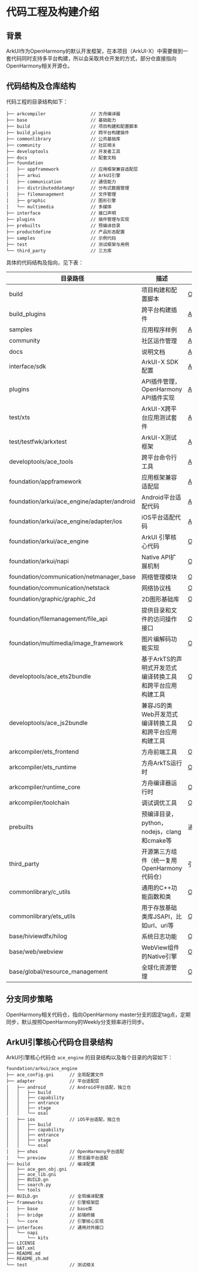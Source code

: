 # **代码工程及构建介绍**

## 背景

ArkUI作为OpenHarmony的默认开发框架，在本项目（ArkUI-X）中需要做到一套代码同时支持多平台构建，所以会采取共仓开发的方式，部分仓直接指向OpenHarmony相关开源仓。

## 代码结构及仓库结构

代码工程的目录结构如下：

```
├── arkcompiler                 // 方舟编译器
├── base                        // 基础能力
├── build                       // 项目构建和配置脚本
├── build_plugins               // 跨平台构建插件
├── commonlibrary               // 公共基础库
├── community                   // 社区相关
├── developtools                // 开发者工具
├── docs                        // 配套文档
├── foundation
│   ├── appframework            // 应用框架兼容适配层
│   ├── arkui                   // ArkUI引擎
│   ├── communication           // 通信能力
│   ├── distributeddatamgr      // 分布式数据管理
│   ├── filemanagement          // 文件管理
│   ├── graphic                 // 图形引擎
│   └── multimedia              // 多媒体
├── interface                   // 接口声明
├── plugins                     // 插件管理与实现
├── prebuilts                   // 预编译目录
├── productdefine               // 产品形态配置
├── samples                     // 示例代码
├── test                        // 测试框架与用例
└── third_party                 // 三方库
```

具体的代码结构及指向，见下表：

| 目录路径                                    | 描述                                                      | 代码仓位置                                                   |
| ------------------------------------------- | --------------------------------------------------------- | ------------------------------------------------------------ |
| build                                       | 项目构建和配置脚本                                        | [OpenHarmony/build](https://gitcode.com/openharmony/build)   |
| build_plugins                               | 跨平台构建插件                                            | [ArkUI-X/build_plugins](https://gitcode.com/arkui-x/build_plugins) |
| samples                                     | 应用程序样例                                              | [ArkUI-X/samples](https://gitcode.com/arkui-x/samples)       |
| community                                   | 社区运作管理                                              | [ArkUI-X/community](https://gitcode.com/arkui-x/community)   |
| docs                                        | 说明文档                                                  | [ArkUI-X/docs](https://gitcode.com/arkui-x/docs)             |
| interface/sdk                               | ArkUI-X SDK配置                                           | [ArkUI-X/interface_sdk](https://gitcode.com/arkui-x/interface_sdk) |
| plugins                                     | API插件管理，OpenHarmony API插件实现                      | [ArkUI-X/plugins](https://gitcode.com/arkui-x/plugins)       |
| test/xts                                    | ArkUI-X跨平台应用测试套件                                 | [ArkUI-X/xts](https://gitcode.com/arkui-x/xts)               |
| test/testfwk/arkxtest                       | ArkUI-X测试框架                                           | [ArkUI-X/arkxtest](https://gitcode.com/arkui-x/arkxtest)     |
| developtools/ace_tools                      | 跨平台命令行工具                                          | [ArkUI-X/cli](https://gitcode.com/arkui-x/cli)               |
| foundation/appframework                     | 应用框架兼容适配层                                        | [ArkUI-X/app_framework](https://gitcode.com/arkui-x/app_framework) |
| foundation/arkui/ace_engine/adapter/android | Android平台适配代码                                       | [ArkUI-X/arkui_for_android](https://gitcode.com/arkui-x/arkui_for_android) |
| foundation/arkui/ace_engine/adapter/ios     | iOS平台适配代码                                           | [ArkUI-X/arkui_for_ios](https://gitcode.com/arkui-x/arkui_for_ios) |
| foundation/arkui/ace_engine                 | ArkUI 引擎核心代码                                        | [OpenHarmony/arkui_ace_engine](https://gitcode.com/openharmony/arkui_ace_engine) |
| foundation/arkui/napi                       | Native API扩展机制                                        | [OpenHarmony/arkui_napi](https://gitcode.com/openharmony/arkui_napi) |
| foundation/communication/netmanager_base    | 网络管理模块                                              | [OpenHarmony/communication_netmanager_base](https://gitcode.com/openharmony/communication_netmanager_base) |
| foundation/communication/netstack           | 网络协议栈                                                | [OpenHarmony/communication_netstack](https://gitcode.com/openharmony/communication_netstack) |
| foundation/graphic/graphic_2d               | 2D图形基础库                                              | [OpenHarmony/graphic_graphic_2d](https://gitcode.com/openharmony/graphic_graphic_2d) |
| foundation/filemanagement/file_api          | 提供目录和文件的访问操作接口                              | [OpenHarmony/filemanagement_file_api](https://gitcode.com/openharmony/filemanagement_file_api) |
| foundation/multimedia/image_framework       | 图片编解码功能实现                                        | [OpenHarmony/multimedia_image_framework](https://gitcode.com/openharmony/multimedia_image_framework) |
| developtools/ace_ets2bundle                 | 基于ArkTS的声明式开发范式编译转换工具和跨平台应用构建工具 | [OpenHarmony/ace_ets2bundle](https://gitcode.com/openharmony/developtools_ace_ets2bundle) |
| developtools/ace_js2bundle                  | 兼容JS的类Web开发范式编译转换工具和跨平台应用构建工具     | [OpenHarmony/ace_js2bundle](https://gitcode.com/openharmony/developtools_ace_js2bundle) |
| arkcompiler/ets_frontend                    | 方舟前端工具                                              | [OpenHarmony/arkcompiler_ets_frontend](https://gitcode.com/openharmony/arkcompiler_ets_frontend) |
| arkcompiler/ets_runtime                     | 方舟ArkTS运行时                                           | [OpenHarmony/arkcompiler_ets_runtime](https://gitcode.com/openharmony/arkcompiler_ets_runtime) |
| arkcompiler/runtime_core                    | 方舟编译器运行时                                          | [OpenHarmony/arkcompiler_runtime_core](https://gitcode.com/openharmony/arkcompiler_runtime_core) |
| arkcompiler/toolchain                       | 调试调优工具                                              | [OpenHarmony/arkcompiler_toolchain](https://gitcode.com/openharmony/arkcompiler_toolchain) |
| prebuilts                                   | 预编译目录，python，nodejs，clang和cmake等                | 通过脚本预下载                                               |
| third_party                                 | 开源第三方组件（统一复用OpenHarmony代码仓）               | 引用开源三方库集合                                           |
| commonlibrary/c_utils                       | 通用的C++功能函数和类                                     | [OpenHarmony/commonlibrary_c_utils](https://gitcode.com/openharmony/commonlibrary_c_utils) |
| commonlibrary/ets_utils                     | 用于存放基础类库JSAPI，比如url、uri等                     | [OpenHarmony/commonlibrary_ets_utils](https://gitcode.com/openharmony/commonlibrary_ets_utils) |
| base/hiviewdfx/hilog                        | 系统日志功能                                              | [OpenHarmony/hiviewdfx_hilog](https://gitcode.com/openharmony/hiviewdfx_hilog) |
| base/web/webview                            | WebView组件的Native引擎                                   | [OpenHarmony/web_webview](https://gitcode.com/openharmony/web_webview) |
| base/global/resource_management             | 全球化资源管理                                            | [OpenHarmony/global_resource_management](https://gitcode.com/openharmony/global_resource_management) |

## 分支同步策略

OpenHarmony相关代码仓，指向OpenHarmony master分支的固定tag点，定期同步，默认按照OpenHarmony的Weekly分支频率进行同步。

## ArkUI引擎核心代码仓目录结构

ArkUI引擎核心代码仓 `ace_engine` 的目录结构以及每个目录的内容如下：

```
foundation/arkui/ace_engine
├── ace_config.gni      // 全局配置文件
├── adapter             // 平台适配层
│   ├── android         // Android平台适配，独立仓
│   │   ├── build
│   │   ├── capability
│   │   ├── entrance
│   │   ├── stage
│   │   └── osal
│   ├── ios             // iOS平台适配，独立仓
│   │   ├── build
│   │   ├── capability
│   │   ├── entrance
│   │   ├── stage
│   │   └── osal
│   ├── ohos            // OpenHarmony平台适配
│   └── preview         // 预览器平台适配
├── build               // 编译配置
│   ├── ace_gen_obj.gni
│   ├── ace_lib.gni
│   ├── BUILD.gn
│   ├── search.py
│   └── tools
├── BUILD.gn            // 全局编译配置
├── frameworks          // 引擎框架层
│   ├── base            // base库
│   ├── bridge          // 前端桥接
│   └── core            // 引擎核心实现
├── interfaces          // 通用对外接口
│   └── napi
│       └── kits
├── LICENSE
├── OAT.xml
├── README.md
├── README_zh.md
└── test                // 测试相关
```


